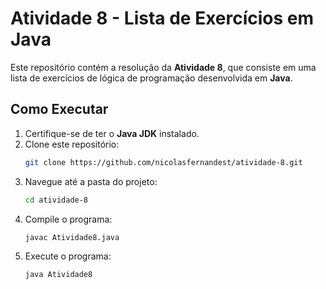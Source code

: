 # Atividade 8 - Lista de Exercícios em Java

Este repositório contém a resolução da **Atividade 8**, que consiste em uma lista de exercícios de lógica de programação desenvolvida em **Java**.
## Como Executar
1. Certifique-se de ter o **Java JDK** instalado.
2. Clone este repositório:
   ```bash
   git clone https://github.com/nicolasfernandest/atividade-8.git
   ```
3. Navegue até a pasta do projeto:
   ```bash
   cd atividade-8
   ```
4. Compile o programa:
   ```bash
   javac Atividade8.java
   ```
5. Execute o programa:
   ```bash
   java Atividade8
   ```
